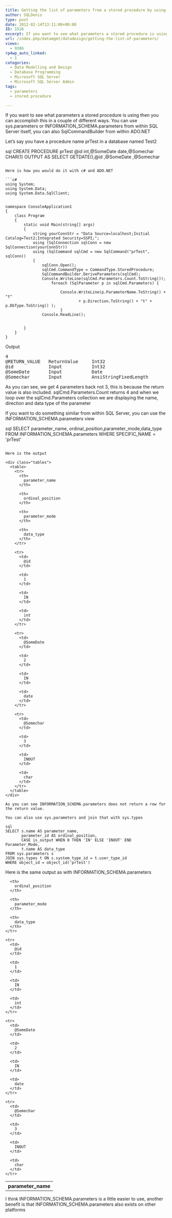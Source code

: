 ```yaml
---
title: Getting the list of parameters from a stored procedure by using sqlCmd.Parameters or INFORMATION_SCHEMA.parameters
author: SQLDenis
type: post
date: 2012-02-14T13:11:00+00:00
ID: 1526
excerpt: If you want to see what parameters a stored procedure is using then you can accomplish this in a couple of different ways. You can use sys.parameters or INFORMATION_SCHEMA.parameters from within SQL Server itself, you can also SqlCommandBuilder from within ADO.NET
url: /index.php/datamgmt/datadesign/getting-the-list-of-parameters/
views:
  - 9386
rp4wp_auto_linked:
  - 1
categories:
  - Data Modelling and Design
  - Database Programming
  - Microsoft SQL Server
  - Microsoft SQL Server Admin
tags:
  - parameters
  - stored procedure

---
```

If you want to see what parameters a stored procedure is using then you can accomplish this in a couple of different ways. You can use sys.parameters or INFORMATION_SCHEMA.parameters from within SQL Server itself, you can also SqlCommandBuilder from within ADO.NET

Let&#8217;s say you have a procedure name prTest in a database named Test2

sql
CREATE PROCEDURE prTest
@id int,@SomeDate date,@Somechar CHAR(1) OUTPUT
AS
SELECT GETDATE(),@id ,@SomeDate ,@Somechar
```

Here is how you would do it with c# and ADO.NET

```c#
using System;
using System.Data;
using System.Data.SqlClient;


namespace ConsoleApplication1
{
    class Program
    {
        static void Main(string[] args)
        {
            string yourConnStr = "Data Source=localhost;Initial Catalog=Test2;Integrated Security=SSPI;";
            using (SqlConnection sqlConn = new SqlConnection(yourConnStr))
            using (SqlCommand sqlCmd = new SqlCommand("prTest", sqlConn))
            {
                sqlConn.Open();
                sqlCmd.CommandType = CommandType.StoredProcedure;
                SqlCommandBuilder.DeriveParameters(sqlCmd);
                Console.WriteLine(sqlCmd.Parameters.Count.ToString());
                    foreach (SqlParameter p in sqlCmd.Parameters) {

                        Console.WriteLine(p.ParameterName.ToString() + "t" 
                                + p.Direction.ToString() + "t" + p.DbType.ToString() );
                        }
                Console.ReadLine();
               
                
        }
    }
}
```
Output

<pre>4
@RETURN_VALUE   ReturnValue     Int32
@id             Input           Int32
@SomeDate       Input           Date
@Somechar       Input           AnsiStringFixedLength</pre>

As you can see, we get 4 parameters back not 3, this is because the return value is also included. sqlCmd.Parameters.Count returns 4 and when we loop over the sqlCmd.Parameters collection we are displaying the name, direction and data type of the parameter

If you want to do something similar from within SQL Server, you can use the INFORMATION_SCHEMA.parameters view

sql
SELECT parameter_name, ordinal_position,parameter_mode,data_type 
FROM INFORMATION_SCHEMA.parameters
WHERE SPECIFIC_NAME = 'prTest'
```

Here is the output

<div class="tables">
  <table>
    <tr>
      <th>
        parameter_name
      </th>
      
      <th>
        ordinal_position
      </th>
      
      <th>
        parameter_mode
      </th>
      
      <th>
        data_type
      </th>
    </tr>
    
    <tr>
      <td>
        @id
      </td>
      
      <td>
        1
      </td>
      
      <td>
        IN
      </td>
      
      <td>
        int
      </td>
    </tr>
    
    <tr>
      <td>
        @SomeDate
      </td>
      
      <td>
        2
      </td>
      
      <td>
        IN
      </td>
      
      <td>
        date
      </td>
    </tr>
    
    <tr>
      <td>
        @Somechar
      </td>
      
      <td>
        3
      </td>
      
      <td>
        INOUT
      </td>
      
      <td>
        char
      </td>
    </tr>
  </table>
</div>

As you can see INFORMATION_SCHEMA.parameters does not return a row for the return value.

You can also use sys.parameters and join that with sys.types 

sql
SELECT s.name AS parameter_name,
	   parameter_id AS ordinal_position,
	   CASE is_output WHEN 0 THEN 'IN' ELSE 'INOUT' END Parameter_Mode,
	   t.name AS data_type 
FROM sys.parameters s
JOIN sys.types t ON s.system_type_id = t.user_type_id
WHERE object_id = object_id('prTest')
```

Here is the same output as with INFORMATION_SCHEMA.parameters

<div class="tables">
  <table>
    <tr>
      <th>
        parameter_name
      </th>
      
      <th>
        ordinal_position
      </th>
      
      <th>
        parameter_mode
      </th>
      
      <th>
        data_type
      </th>
    </tr>
    
    <tr>
      <td>
        @id
      </td>
      
      <td>
        1
      </td>
      
      <td>
        IN
      </td>
      
      <td>
        int
      </td>
    </tr>
    
    <tr>
      <td>
        @SomeDate
      </td>
      
      <td>
        2
      </td>
      
      <td>
        IN
      </td>
      
      <td>
        date
      </td>
    </tr>
    
    <tr>
      <td>
        @Somechar
      </td>
      
      <td>
        3
      </td>
      
      <td>
        INOUT
      </td>
      
      <td>
        char
      </td>
    </tr>
  </table>
</div>

I think INFORMATION\_SCHEMA.parameters is a little easier to use, another benefit is that INFORMATION\_SCHEMA.parameters also exists on other platforms